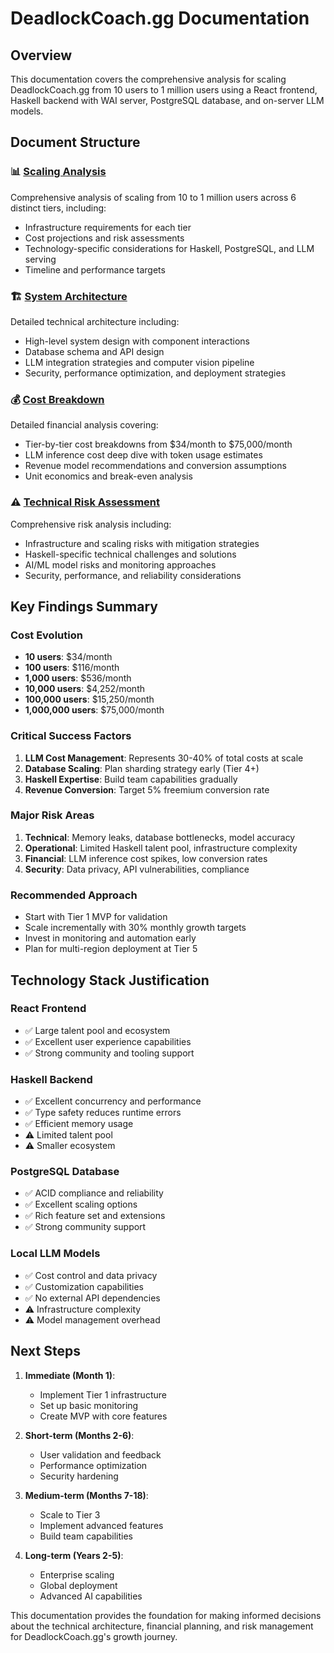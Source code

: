 # DeadlockCoach.gg Documentation

## Overview

This documentation covers the comprehensive analysis for scaling DeadlockCoach.gg from 10 users to 1 million users using a React frontend, Haskell backend with WAI server, PostgreSQL database, and on-server LLM models.

## Document Structure

### 📊 [Scaling Analysis](./risk-assessment/scaling-analysis.md)
Comprehensive analysis of scaling from 10 to 1 million users across 6 distinct tiers, including:
- Infrastructure requirements for each tier
- Cost projections and risk assessments
- Technology-specific considerations for Haskell, PostgreSQL, and LLM serving
- Timeline and performance targets

### 🏗️ [System Architecture](./architecture/system-design.md)
Detailed technical architecture including:
- High-level system design with component interactions
- Database schema and API design
- LLM integration strategies and computer vision pipeline
- Security, performance optimization, and deployment strategies

### 💰 [Cost Breakdown](./scaling/cost-breakdown.md)
Detailed financial analysis covering:
- Tier-by-tier cost breakdowns from $34/month to $75,000/month
- LLM inference cost deep dive with token usage estimates
- Revenue model recommendations and conversion assumptions
- Unit economics and break-even analysis

### ⚠️ [Technical Risk Assessment](./risk-assessment/technical-risks.md)
Comprehensive risk analysis including:
- Infrastructure and scaling risks with mitigation strategies
- Haskell-specific technical challenges and solutions
- AI/ML model risks and monitoring approaches
- Security, performance, and reliability considerations

## Key Findings Summary

### Cost Evolution
- **10 users**: $34/month
- **100 users**: $116/month  
- **1,000 users**: $536/month
- **10,000 users**: $4,252/month
- **100,000 users**: $15,250/month
- **1,000,000 users**: $75,000/month

### Critical Success Factors
1. **LLM Cost Management**: Represents 30-40% of total costs at scale
2. **Database Scaling**: Plan sharding strategy early (Tier 4+)
3. **Haskell Expertise**: Build team capabilities gradually
4. **Revenue Conversion**: Target 5% freemium conversion rate

### Major Risk Areas
1. **Technical**: Memory leaks, database bottlenecks, model accuracy
2. **Operational**: Limited Haskell talent pool, infrastructure complexity
3. **Financial**: LLM inference cost spikes, low conversion rates
4. **Security**: Data privacy, API vulnerabilities, compliance

### Recommended Approach
- Start with Tier 1 MVP for validation
- Scale incrementally with 30% monthly growth targets
- Invest in monitoring and automation early
- Plan for multi-region deployment at Tier 5

## Technology Stack Justification

### React Frontend
- ✅ Large talent pool and ecosystem
- ✅ Excellent user experience capabilities
- ✅ Strong community and tooling support

### Haskell Backend
- ✅ Excellent concurrency and performance
- ✅ Type safety reduces runtime errors
- ✅ Efficient memory usage
- ⚠️ Limited talent pool
- ⚠️ Smaller ecosystem

### PostgreSQL Database
- ✅ ACID compliance and reliability
- ✅ Excellent scaling options
- ✅ Rich feature set and extensions
- ✅ Strong community support

### Local LLM Models
- ✅ Cost control and data privacy
- ✅ Customization capabilities
- ✅ No external API dependencies
- ⚠️ Infrastructure complexity
- ⚠️ Model management overhead

## Next Steps

1. **Immediate (Month 1)**:
   - Implement Tier 1 infrastructure
   - Set up basic monitoring
   - Create MVP with core features

2. **Short-term (Months 2-6)**:
   - User validation and feedback
   - Performance optimization
   - Security hardening

3. **Medium-term (Months 7-18)**:
   - Scale to Tier 3
   - Implement advanced features
   - Build team capabilities

4. **Long-term (Years 2-5)**:
   - Enterprise scaling
   - Global deployment
   - Advanced AI capabilities

This documentation provides the foundation for making informed decisions about the technical architecture, financial planning, and risk management for DeadlockCoach.gg's growth journey.
